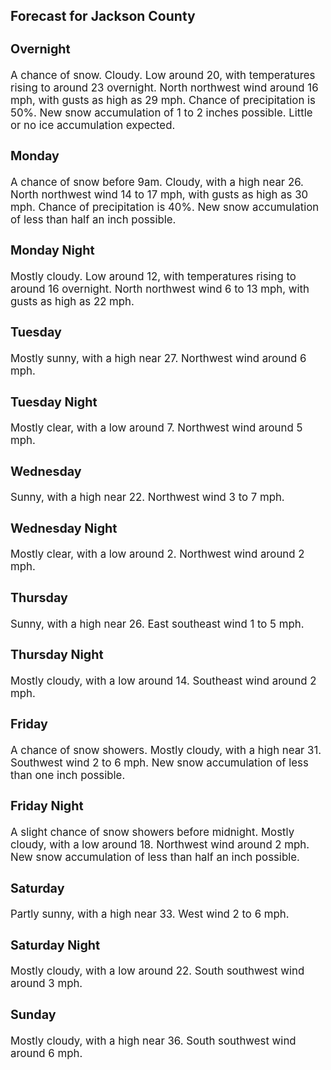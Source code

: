 <div>
   <h2>Forecast for Jackson County</h2>
   <p>
      <div style="font-size:120%">
         <h3>Overnight</h3>A chance of snow. Cloudy. Low around 20, with temperatures rising to around 23 overnight. North northwest wind around 16 mph,
         with gusts as high as 29 mph. Chance of precipitation is 50%. New snow accumulation of 1 to 2 inches possible. Little or no
         ice accumulation expected.<br></div>
   </p>
   <p>
      <div style="font-size:120%">
         <h3>Monday</h3>A chance of snow before 9am. Cloudy, with a high near 26. North northwest wind 14 to 17 mph, with gusts as high as 30 mph.
         Chance of precipitation is 40%. New snow accumulation of less than half an inch possible.<br></div>
   </p>
   <p>
      <div style="font-size:120%">
         <h3>Monday Night</h3>Mostly cloudy. Low around 12, with temperatures rising to around 16 overnight. North northwest wind 6 to 13 mph, with gusts
         as high as 22 mph.<br></div>
   </p>
   <p>
      <div style="font-size:120%">
         <h3>Tuesday</h3>Mostly sunny, with a high near 27. Northwest wind around 6 mph.<br></div>
   </p>
   <p>
      <div style="font-size:120%">
         <h3>Tuesday Night</h3>Mostly clear, with a low around 7. Northwest wind around 5 mph.<br></div>
   </p>
   <p>
      <div style="font-size:120%">
         <h3>Wednesday</h3>Sunny, with a high near 22. Northwest wind 3 to 7 mph.<br></div>
   </p>
   <p>
      <div style="font-size:120%">
         <h3>Wednesday Night</h3>Mostly clear, with a low around 2. Northwest wind around 2 mph.<br></div>
   </p>
   <p>
      <div style="font-size:120%">
         <h3>Thursday</h3>Sunny, with a high near 26. East southeast wind 1 to 5 mph.<br></div>
   </p>
   <p>
      <div style="font-size:120%">
         <h3>Thursday Night</h3>Mostly cloudy, with a low around 14. Southeast wind around 2 mph.<br></div>
   </p>
   <p>
      <div style="font-size:120%">
         <h3>Friday</h3>A chance of snow showers. Mostly cloudy, with a high near 31. Southwest wind 2 to 6 mph. New snow accumulation of less than
         one inch possible.<br></div>
   </p>
   <p>
      <div style="font-size:120%">
         <h3>Friday Night</h3>A slight chance of snow showers before midnight. Mostly cloudy, with a low around 18. Northwest wind around 2 mph. New snow
         accumulation of less than half an inch possible.<br></div>
   </p>
   <p>
      <div style="font-size:120%">
         <h3>Saturday</h3>Partly sunny, with a high near 33. West wind 2 to 6 mph.<br></div>
   </p>
   <p>
      <div style="font-size:120%">
         <h3>Saturday Night</h3>Mostly cloudy, with a low around 22. South southwest wind around 3 mph.<br></div>
   </p>
   <p>
      <div style="font-size:120%">
         <h3>Sunday</h3>Mostly cloudy, with a high near 36. South southwest wind around 6 mph.<br></div>
   </p>
</div>
